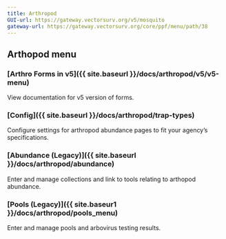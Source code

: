 ```yaml
---
title: Arthropod
GUI-url: https://gateway.vectorsurv.org/v5/mosquito
gateway-url: https://gateway.vectorsurv.org/core/ppf/menu/path/38
---
```


## Arthopod menu

### [Arthro Forms in v5]({{ site.baseurl }}/docs/arthropod/v5/v5-menu)

View documentation for v5 version of forms.

### [Config]({{ site.baseurl }}/docs/arthropod/trap-types)

Configure settings for arthropod abundance pages to fit your agency’s specifications.

### [Abundance (Legacy)]({{ site.baseurl }}/docs/arthropod/abundance)

Enter and manage collections and link to tools relating to arthopod abundance.

### [Pools (Legacy)]({{ site.baseur1 }}/docs/arthropod/pools_menu)

Enter and manage pools and arbovirus testing results.
